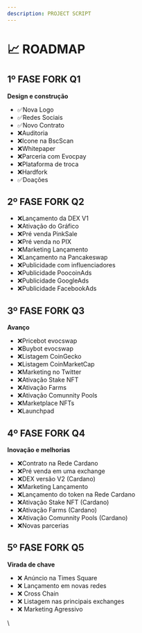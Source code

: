 ```yaml
---
description: PROJECT SCRIPT
---
```


# 📈 ROADMAP

## 1º FASE FORK Q1&#x20;

**Design e construção**&#x20;

* ✅Nova Logo
* ✅Redes Sociais
* ✅Novo Contrato
* ❌Auditoria
* ❌Icone na BscScan
* ❌Whitepaper
* ❌Parceria com Evocpay
* ❌Plataforma de troca
* ❌Hardfork
* ✅Doações

## **2**º FASE FORK Q2&#x20;

* ❌Lançamento da DEX V1
* ❌Ativação do Gráfico
* ❌Pré venda PinkSale
* ❌Pré venda no PIX
* ❌Marketing Lançamento
* ❌Lançamento na Pancakeswap
* ❌Publicidade com influenciadores
* ❌Publicidade PoocoinAds
* ❌Publicidade GoogleAds
* ❌Publicidade FacebookAds

## 3º FASE FORK Q3

**Avanço**

* ❌Pricebot evocswap
* ❌Buybot evocswap
* ❌Listagem CoinGecko
* ❌Listagem CoinMarketCap
* ❌Marketing no Twitter
* ❌Ativação Stake NFT
* ❌Ativação Farms
* ❌Ativação Comunnity Pools
* ❌Marketplace NFTs
* ❌Launchpad

## 4º FASE FORK Q4

**Inovação e melhorias**

* ❌Contrato na Rede Cardano
* ❌Pré venda em uma exchange
* ❌DEX versão V2 (Cardano)
* ❌Marketing Lançamento
* ❌Lançamento do token na Rede Cardano
* ❌Ativação Stake NFT (Cardano)
* ❌Ativação Farms (Cardano)
* ❌Ativação Comunnity Pools (Cardano)
* ❌Novas parcerias

## 5º FASE FORK Q5

**Virada de chave**

* ❌ Anúncio na Times Square&#x20;
* ❌ Lançamento em novas redes
* ❌ Cross Chain
* ❌ Listagem nas principais exchanges
* ❌ Marketing Agressivo

\
